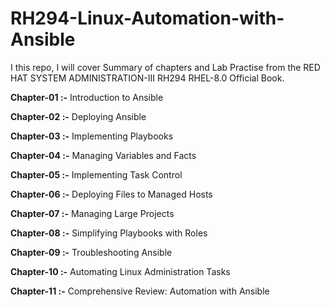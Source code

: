 # RH294-Linux-Automation-with-Ansible
I this repo, I will cover Summary of chapters and Lab Practise from the RED HAT SYSTEM ADMINISTRATION-III RH294 RHEL-8.0 Official Book.

**Chapter-01 :-** Introduction to Ansible

**Chapter-02 :-** Deploying Ansible

**Chapter-03 :-** Implementing Playbooks

**Chapter-04 :-** Managing Variables and Facts

**Chapter-05 :-** Implementing Task Control

**Chapter-06 :-** Deploying Files to Managed Hosts

**Chapter-07 :-** Managing Large Projects

**Chapter-08 :-** Simplifying Playbooks with Roles

**Chapter-09 :-** Troubleshooting Ansible

**Chapter-10 :-** Automating Linux Administration Tasks

**Chapter-11 :-** Comprehensive Review: Automation with Ansible
